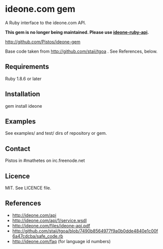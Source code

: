 # ideone.com gem

A Ruby interface to the ideone.com API.

**This gem is no longer being maintained. Please use [ideone-ruby-api](https://rubygems.org/gems/ideone-ruby-api).**

http://github.com/Pistos/ideone-gem

Base code taken from http://github.com/staii/tgoa .  See References, below.

## Requirements

Ruby 1.8.6 or later

## Installation

gem install ideone

## Examples

See examples/ and test/ dirs of repository or gem.

## Contact

Pistos in #mathetes on irc.freenode.net

## Licence

MIT.  See LICENCE file.

## References

* http://ideone.com/api
* http://ideone.com/api/1/service.wsdl
* http://ideone.com/files/ideone-api.pdf
* http://github.com/staii/tgoa/blob/7490b8564977f9a0b0dde4840e1c00f6a47cdcba/safe_code.rb
* http://ideone.com/faq   (for language id numbers)
